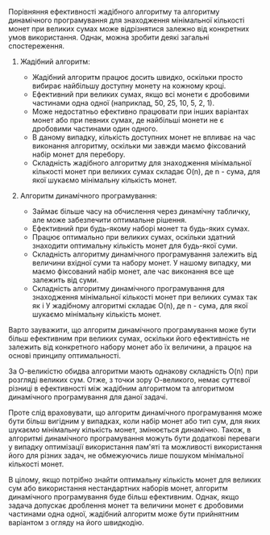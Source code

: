 Порівняння ефективності жадібного алгоритму та алгоритму динамічного програмування для знаходження мінімальної кількості монет при великих сумах може відрізнятися залежно від конкретних умов використання. Однак, можна зробити деякі загальні спостереження.

1. Жадібний алгоритм:
   - Жадібний алгоритм працює досить швидко, оскільки просто вибирає найбільшу доступну монету на кожному кроці.
   - Ефективний при великих сумах, якщо всі монети є дробовими частинами одна одної (наприклад, 50, 25, 10, 5, 2, 1).
   - Може недостатньо ефективно працювати при інших варіантах монет або при певних сумах, де найбільші монети не є дробовими частинами один одного.
   - В даному випадку, кількість доступних монет не впливає на час виконання алгоритму, оскільки ми завжди маємо фіксований набір монет для перебору.
   - Складність жадібного алгоритму для знаходження мінімальної кількості монет при великих сумах складає O(n), де n - сума, для якої шукаємо мінімальну кількість монет.

2. Алгоритм динамічного програмування:
   - Займає більше часу на обчислення через динамічну табличку, але може забезпечити оптимальне рішення.
   - Ефективний при будь-якому наборі монет та будь-яких сумах.
   - Працює оптимально при великих сумах, оскільки здатний знаходити оптимальну кількість монет для будь-якої суми.
   - Складність алгоритму динамічного програмування залежить від величини вхідної суми та набору монет. У нашому випадку, ми маємо фіксований набір монет, але час виконання все ще залежить від суми.
   - Складність алгоритму динамічного програмування для знаходження мінімальної кількості монет при великих сумах так як і У жадібному алгоритмі складає O(n), де n - сума, для якої шукаємо мінімальну кількість монет.

Варто зауважити, що алгоритм динамічного програмування може бути більш ефективним при великих сумах, оскільки його ефективність не залежить від конкретного набору монет або їх величини, а працює на основі принципу оптимальності.

За О-великістю обидва алгоритми мають однакову складність O(n) при розгляді великих сум. Отже, з точки зору О-великого, немає суттєвої різниці в ефективності між жадібним алгоритмом та алгоритмом динамічного програмування для даної задачі.

Проте слід враховувати, що алгоритм динамічного програмування може бути більш вигідним у випадках, коли набір монет або тип сум, для яких шукаємо мінімальну кількість монет, змінюється динамічно. Також, в алгоритмі динамічного програмування можуть бути додаткові переваги у випадку оптимізації використання пам'яті та можливості використання його для різних задач, не обмежуючись лише пошуком мінімальної кількості монет.

В цілому, якщо потрібно знайти оптимальну кількість монет для великих сум або використання нестандартних наборів монет, алгоритм динамічного програмування буде більш ефективним. Однак, якщо задача допускає дроблення монет та величини монет є дробовими частинами одна одної, жадібний алгоритм може бути прийнятним варіантом з огляду на його швидкодію.